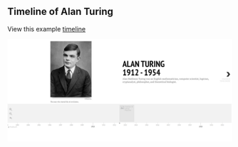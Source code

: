 ## Timeline of Alan Turing

View this example [timeline](https://rupeshravindradharme.github.io/timeline-builder/)

![timeline sample](https://github.com/RupeshRavindraDharme/timeline-builder/blob/main/timeline-example.jpg)
